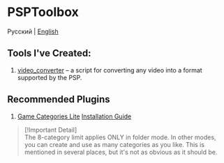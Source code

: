 # PSPToolbox

Русский | [English](README_EN.md)

## Tools I've Created:
1. [video\_converter](video_converter/video_converter.md) – a script for converting any video into a format 
supported by the PSP.

## Recommended Plugins
1. [Game Categories Lite](https://github.com/ticky/game-categories-lite)
   [Installation Guide](https://www.pspunk.com/game-categories-lite/)

> [!Important Detail]  
> The 8-category limit applies ONLY in folder mode. In other modes, you can create and use as many categories as you like.
> This is mentioned in several places, but it's not as obvious as it should be.